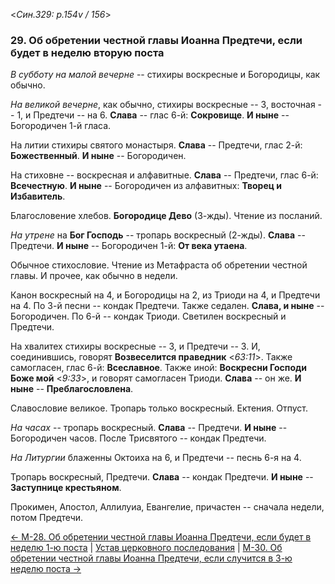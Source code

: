 
<*Син.329: p.154v / 156*>

### 29. Об обретении честной главы Иоанна Предтечи, если будет в неделю вторую поста

*В субботу на малой вечерне* -- стихиры воскресные и Богородицы, как обычно.

*На великой вечерне*, как обычно, стихиры воскресные -- 3, 
восточная -- 1, и Предтечи -- на 6.
**Слава** -- глас 6-й: **Сокровище**. 
**И ныне** -- Богородичен 1-й гласа. 

На литии стихиры святого монастыря. 
**Слава** -- Предтечи, глас 2-й: **Божественный**. 
**И ныне** -- Богородичен. 

На стиховне -- воскресная и алфавитные. 
**Слава** -- Предтечи, глас 6-й: **Всечестную**. 
**И ныне** -- Богородичен из алфавитных: **Творец и Избавитель**. 

Благословение хлебов. **Богородице Дево** (3-жды). 
Чтение из посланий. 

*На утрене* на **Бог Господь** -- тропарь воскресный (2-жды). 
**Слава** -- Предтечи. **И ныне** -- Богородичен 1-й: **От века утаена**.  

Обычное стихословие. Чтение из Метафраста об обретении честной главы. 
И прочее, как обычно в недели. 

Канон воскресный на 4, и Богородицы на 2, из Триоди на 4, и Предтечи на 4.
По 3-й песни -- кондак Предтечи. Также седален. **Слава, и ныне** -- Богородичен. 
По 6-й -- кондак Триоди. 
Светилен воскресный и Предтечи. 

На хвалитех стихиры воскресные -- 3, и Предтечи -- 3. 
И, соединившись, говорят **Возвеселится праведник** <*63:11*>. 
Также самогласен, глас 6-й: **Всеславное**. 
Также иной: **Воскресни Господи Боже мой** <*9:33*>, и говорят самогласен Триоди. 
**Слава** -- он же. 
**И ныне** -- **Преблагословлена**. 

Славословие великое. Тропарь только воскресный. 
Ектения. Отпуст. 

*На часах* -- тропарь воскресный. **Слава** -- Предтечи. **И ныне** -- Богородичен часов.
После Трисвятого -- кондак Предтечи. 

*На Литургии* блаженны Октоиха на 6, и Предтечи -- песнь 6-я на 4. 

Тропарь воскресный, Предтечи. **Слава** -- кондак Предтечи. 
**И ныне** -- **Заступнице крестьяном**.   

Прокимен, Апостол, Аллилуиа, Евангелие, причастен -- сначала недели, потом Предтечи. 

[← М-28. Об обретении честной главы Иоанна Предтечи, если будет в неделю 1-ю поста](m_329_028.md)
| [Устав церковного последования](README.md)
| [М-30. Об обретении честной главы Иоанна Предтечи, если случится в 3-ю неделю поста →](m_329_030.md)

